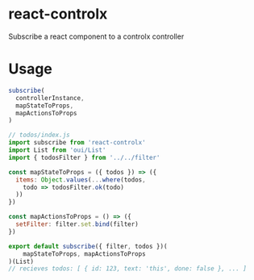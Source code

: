 # react-controlx
Subscribe a react component to a controlx controller

# Usage
```js
subscribe(
  controllerInstance,
  mapStateToProps,
  mapActionsToProps
)
```

```js 
// todos/index.js
import subscribe from 'react-controlx'
import List from 'oui/List'
import { todosFilter } from '../../filter'

const mapStateToProps = ({ todos }) => ({
  items: Object.values(...where(todos,
    todo => todosFilter.ok(todo)
  ))
})

const mapActionsToProps = () => ({
  setFilter: filter.set.bind(filter)
})

export default subscribe({ filter, todos })(
    mapStateToProps, mapActionsToProps
)(List)
// recieves todos: [ { id: 123, text: 'this', done: false }, ... ]
```
